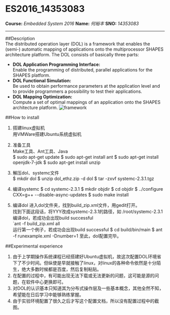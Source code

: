 # ES2016_14353083
**Course:** *Embedded System 2016* **Name:** *何裕丰* **SNO:** *14353083*
***
##Description  
The distributed operation layer (DOL) is a framework that enables the (semi-) automatic mapping of applications onto the multiprocessor SHAPES architecture platform. The DOL consists of basically three parts:

- **DOL Application Programming Interface:**   
Enable the programming of distributed, parallel applications for the SHAPES platform.
- **DOL Functional Simulation:**   
Be used to obtain performance parameters at the application level and  to provide programmers a possibility to test their applications.
- **DOL Mapping Optimization:**   
Compute a set of optimal mappings of an application onto the SHAPES architecture platform. 
![framework](http://p1.bpimg.com/4851/2816b7851abd9647.png)

##How to install
1. 搭建linux虚拟机  
用VMWare搭建Ubuntu系统虚拟机
2. 准备工具  
Make工具、Ant工具、Java  
        $   sudo apt-get update
        $   sudo apt-get install ant
        $   sudo apt-get install openjdk-7-jdk
        $   sudo apt-get install unzip

3. 解压dol、systemc文件  
        $   mkdir dol
        $   unzip dol_ethz.zip -d dol
        $   tar -zxvf systemc-2.3.1.tgz
4. 编译systemc
        $    cd systemc-2.3.1
        $    mkdir objdir
        $    cd objdir
        $    ../configure CXX=g++ --disable-async-updates
        $    sudo make install
5. 编译dol
进入dol文件夹，找到build_zip.xml文件，用gedit打开。  
找到下面这段话，将YYY改成systemc-2.3.1的路径，如 /root/systemc-2.3.1
        <property name="systemc.inc" value="YYY/include"/>
        <property name="systemc.lib" value="YYY/lib-linux/libsystemc.a"/>
编译dol，若成功会出现build successful  
        `ant -f build_zip.xml all  
运行第一个例子，若成功会出现build successful
        $    cd build/bin/main
        $    ant -f runexample.xml -Dnumber=1
至此，dol配置完毕。

##Experimental experience
1. 由于上学期操作系统课程已经搭建好Ubuntu虚拟机，故这次配置DOL环境省下了不少时间。但纵使是早就接触了linux，对linux的各种命令依然是十分陌生，绝大多数时候都是百度，然后复制粘贴。  
2. 在配置的过程中，有可能出现无法下载或无法更新的问题，这可能是源的问题，在软件中心更换即可。
3. 对DOL的认识基本只知道其为分布式操作层及一些基本概念，其他全然不知，希望能在日后学习中能够熟练掌握。
4. 由于实验环境配置了很久之后才写这个配置文档，所以没有配置过程中的截图。
